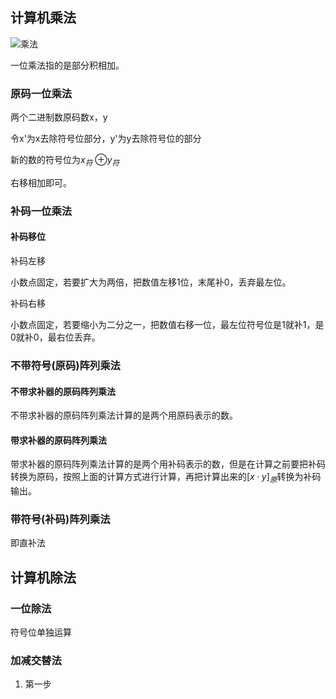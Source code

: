 ## 计算机乘法

![乘法](E:\CC\Desktop\乘法.png)

一位乘法指的是部分积相加。

### 原码一位乘法

两个二进制数原码数x，y

令x'为x去除符号位部分，y'为y去除符号位的部分

新的数的符号位为$x_符$ ⊕$y_符$

右移相加即可。

### 补码一位乘法

#### 补码移位

补码左移

小数点固定，若要扩大为两倍，把数值左移1位，末尾补0，丢弃最左位。

补码右移

小数点固定，若要缩小为二分之一，把数值右移一位，最左位符号位是1就补1，是0就补0，最右位丢弃。

### 不带符号(原码)阵列乘法

#### 不带求补器的原码阵列乘法

不带求补器的原码阵列乘法计算的是两个用原码表示的数。

#### 带求补器的原码阵列乘法

带求补器的原码阵列乘法计算的是两个用补码表示的数，但是在计算之前要把补码转换为原码，按照上面的计算方式进行计算，再把计算出来的$[x·y]_原$转换为补码输出。

### 带符号(补码)阵列乘法

即直补法



## 计算机除法

### 一位除法

符号位单独运算

### 加减交替法

1. 第一步



